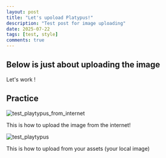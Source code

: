 ```yaml
---
layout: post
title: "Let's upoload Platypus!"
description: "Test post for image uploading"
date: 2025-07-22
tags: [test, style]
comments: true
---
```


Below is just about uploading the image
---
Let's work !


## Practice

![test_playtypus_from_internet](https://pbs.twimg.com/media/CLz-y-cUcAAJ2Iz.jpg)



This is how to upload the image from the internet!

![test_playtypus](https://Platypus232-perry.github.io/paper-jekyll-theme/assets/images/platypus.jpg)

This is how to upload from your assets (your local image)

